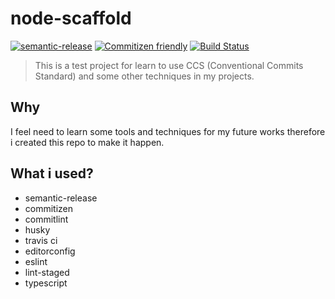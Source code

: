 # node-scaffold

[![semantic-release](https://img.shields.io/badge/%20%20%F0%9F%93%A6%F0%9F%9A%80-semantic--release-e10079.svg)](https://github.com/semantic-release/semantic-release) [![Commitizen friendly](https://img.shields.io/badge/commitizen-friendly-brightgreen.svg)](http://commitizen.github.io/cz-cli/) [![Build Status](https://travis-ci.org/ridvanaltun/node-scaffold.png?branch=master)](https://travis-ci.org/ridvanaltun/node-scaffold)

> This is a test project for learn to use CCS (Conventional Commits Standard) and some other techniques in my projects.

## Why

I feel need to learn some tools and techniques for my future works therefore i created this repo to make it happen.

## What i used?

- semantic-release
- commitizen
- commitlint
- husky
- travis ci
- editorconfig
- eslint
- lint-staged
- typescript
